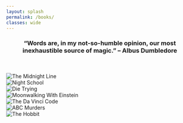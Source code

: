 ```yaml
---
layout: splash
permalink: /books/
classes: wide
---
```

<h3 align="center" class="quotations">“Words are, in my not-so-humble opinion, our most inexhaustible source of magic.” – Albus Dumbledore</h3>
<br/><br/>

  <div class="imgleft">
  <img src="https://www.jackreacher.com/wp-content/uploads/2020/08/jack_reacher_jacket_uk_the_midnight_line@2x.jpg" alt = "The Midnight Line">
  </div>
  <div class="imgleft">
  <img src="https://www.jackreacher.com/wp-content/uploads/2020/08/jack_reacher_jacket_uk_night_school@2x.jpg" alt = "Night School">
  </div>
  <div class="imgleft">
  <img src="https://www.jackreacher.com/wp-content/uploads/2020/08/jack_reacher_jacket_uk_die_trying@2x.jpg" alt = "Die Trying">
  </div>
  <div class="imgleft">
  <img src="https://images.penguinrandomhouse.com/cover/9780143120537" alt = "Moonwalking With Einstein">
  </div>
  <div class="imgleft">
  <img src="https://i.gr-assets.com/images/S/compressed.photo.goodreads.com/books/1332591483l/269831.jpg" alt = "The Da Vinci Code">
  </div>
  <div class="imgleft">
  <img src="https://images-na.ssl-images-amazon.com/images/I/51cfOp4+OeL._SX323_BO1,204,203,200_.jpg" alt = "ABC Murders">
  </div>
  <div class="imgleft">
  <img src="https://i.gr-assets.com/images/S/compressed.photo.goodreads.com/books/1546071216l/5907.jpg" alt = "The Hobbit">
  </div>
